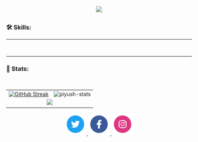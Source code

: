 <!-- <img src="piyush-final.gif" width=100%> -->

<!-- <img src="my_banner.png" alt="count"/> -->

<!-- <p align="left"> <img src="https://komarev.com/ghpvc/?username=baoanh177&label=Profile%20views&color=blueviolet&style=flat" alt="count" />
<img src="https://wakatime.com/badge/user/a78a30d8-e481-4ee3-884f-8a6d3abba700.svg" /> 
</p>-->

<h1 align="center">
  <a href="https://git.io/typing-svg">
    <img src="https://readme-typing-svg.herokuapp.com/?lines=Hi,+There!+👋;I'm+Bao+Anh...;Frontend+Developer...;ReactJS,+NextJS...&center=true&size=30">
  </a>
</h1>

<!-- <h3 align="center">A Software Engineer from India, currently working as a Software Developer @Mable.ai with proficiency in Golang, Typescript and Cloud technologies.</h3> -->

<!-- ### Support my work
[Buy Me a Coffee](https://www.buymeacoffee.com/zephyrus21)
[![ko-fi](https://ko-fi.com/img/githubbutton_sm.svg)](https://ko-fi.com/Y8Y63ONS5) -->

### 🛠️ Skills:
<table width=100%>
  <tr width=100%>
    <td align=center width="100">
      <img src="https://skillicons.dev/icons?i=html" alt="" />
    </td>
    <td align=center width="100">
      <img src="https://skillicons.dev/icons?i=css" alt="" />
    </td>
    <td align=center width="100">
      <img src="https://skillicons.dev/icons?i=tailwind" alt="" />
    </td>
    <td align=center width="100">
      <img src="https://skillicons.dev/icons?i=sass" alt="" />
    </td>
    <td align=center width="100">
      <img src="https://skillicons.dev/icons?i=bootstrap" alt="" />
    </td>
    <td align=center width="100">
      <img src="https://skillicons.dev/icons?i=javascript" alt="" />
    </td>
    <td align=center width="100">
      <img src="https://skillicons.dev/icons?i=ts" alt="" />
    </td>
    <td align=center width="100">
      <img src="https://skillicons.dev/icons?i=react" alt="" />
    </td>
    <td align=center width="100">
      <img src="https://skillicons.dev/icons?i=nextjs" alt="" />
    </td>
  </tr>
  <tr width=100%>
    <td align=center width="100">
      <img src="https://skillicons.dev/icons?i=redux" alt="" />
    </td>
    <td align=center width="100">
      <img src="https://skillicons.dev/icons?i=nodejs" alt="" />
    </td>
    <td align=center width="100">
      <img src="https://skillicons.dev/icons?i=express" alt="" />
    </td>
    <td align=center width="100">
      <img src="https://skillicons.dev/icons?i=sequelize" alt="" />
    </td>
    <td align=center width="100">
      <img src="https://skillicons.dev/icons?i=postgres" alt="" />
    </td>
    <td align=center width="100">
      <img src="https://skillicons.dev/icons?i=redis" alt="" />
    </td>
    <td align=center width="100">
      <img src="https://skillicons.dev/icons?i=postman" alt="" />
    </td>
    <td align=center width="100">
      <img src="https://skillicons.dev/icons?i=github" alt="" />
    </td>
    <td align=center width="100">
      <img src="https://skillicons.dev/icons?i=vscode" alt="" />
    </td>
  </tr>
</table>

<!-- ### 📝 Programming Languages:

[![](https://skillicons.dev/icons?i=javascript,ts,python)](#)
<br/>
<br/> -->

<!-- ### 🖼️ Frameworks and Tools:

[![](https://skillicons.dev/icons?i=sass,bootstrap,tailwind,redux,react,next,nodejs,express,sequelize,postman,git,github)](#)
<br/>
<br/> -->

<!-- ### 🛠️  DevOps Tools:

  [![](https://skillicons.dev/icons?i=git,docker,ubuntu,linux)](#)
<br/>
<br/> -->

<!-- ### 📚 Databases:

[![](https://skillicons.dev/icons?i=postgres,redis)](#)
<br/>
<br/> -->

<!-- ### 💻 IDE:

<img height="42px" align="left" src="https://icon.icepanel.io/Technology/svg/Visual-Studio-Code-%28VS-Code%29.svg" />
<br/>
<br/>
<br />
<br/> -->

  <!-- <p align="center">
    <img src="https://github-readme-stats.vercel.app/api/top-langs/?username=baoanh177&show_icons=true&theme=midnight-purple&title_color=2f80ed&text_color=fff&icon_color=2f80ed&layout=compact&border_color=2f80ed"/>
  </p> -->
  ### 📝 Stats: 
  <img src="https://wakatime.com/badge/user/ed88f1d0-5c2c-48d4-9e3c-6fc619f952b1.svg" alt=""/>
<table border=0 rules=none frame=void>
  <tr>
    <td align=center>
        <a href="https://git.io/streak-stats"><img src="https://streak-stats.demolab.com?user=baoanh177&theme=tokyonight&hide_border=true" alt="GitHub Streak" /></a>
    </td>
    <td align=center>
        <img src="https://github-readme-stats.vercel.app/api?username=baoanh177&show_icons=true&theme=tokyonight&title_color=2f80ed&text_color=fff&hide_border=true&icon_color=2f80ed&custom_title=" alt="piyush-stats" />
    </td>
  </tr>
  <tr>
    <td align=center colspan="2">
        <!--   25/05/2024 -->
        <img src="https://github-readme-stats.vercel.app/api/wakatime?username=baoanh177&layout=compact&theme=tokyonight&border_color=2f80ed&title_color=2f80ed&range=all_time"/>
    </td>
  </tr>
</table>

<div>

</div>

<p align="center">
  <a href="https://twitter.com/iztoxyoxy">
    <img src="https://github.com/aritraroy/social-icons/blob/master/twitter-icon.png?raw=true" width="60">
  </a>
  <a href="https://www.facebook.com/profile.php?id=100088917412737">
    <img src="https://github.com/aritraroy/social-icons/blob/master/facebook-icon.png?raw=true" width="60">
  </a>
  <a href="https://www.instagram.com/baoah_2704/">
    <img src="https://github.com/aritraroy/social-icons/blob/master/instagram-icon.png?raw=true" width="60">
  </a>
</p>

<!-- <br/>
<p align="center">
  <img src="gh-1.gif" width=20%>
  <img src="gh-4.png" width=20%>
  <img src="gh-2.gif" width=20%>
</p>

<img src="footer.svg"> -->

